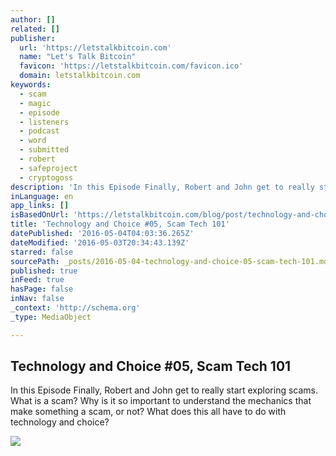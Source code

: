 ```yaml
---
author: []
related: []
publisher:
  url: 'https://letstalkbitcoin.com'
  name: "Let's Talk Bitcoin"
  favicon: 'https://letstalkbitcoin.com/favicon.ico'
  domain: letstalkbitcoin.com
keywords:
  - scam
  - magic
  - episode
  - listeners
  - podcast
  - word
  - submitted
  - robert
  - safeproject
  - cryptogoss
description: 'In this Episode Finally, Robert and John get to really start exploring scams. What is a scam? Why is it so important to understand the mechanics that make something a scam, or not? What does this all have to do with technology and choice?'
inLanguage: en
app_links: []
isBasedOnUrl: 'https://letstalkbitcoin.com/blog/post/technology-and-choice-05-scam-tech-101'
title: 'Technology and Choice #05, Scam Tech 101'
datePublished: '2016-05-04T04:03:36.265Z'
dateModified: '2016-05-03T20:34:43.139Z'
starred: false
sourcePath: _posts/2016-05-04-technology-and-choice-05-scam-tech-101.md
published: true
inFeed: true
hasPage: false
inNav: false
_context: 'http://schema.org'
_type: MediaObject

---
```

<article style=""><h1>Technology and Choice #05, Scam Tech 101</h1><p>In this Episode Finally, Robert and John get to really start exploring scams. What is a scam? Why is it so important to understand the mechanics that make something a scam, or not? What does this all have to do with technology and choice?</p><img src="https://letstalkbitcoin.com/files/blogs/1741-237ef20b09fb646fbcf1143bdea05b429470b103d30c2b705b204fc495b91d13.jpg" /></article>